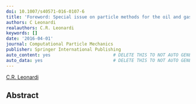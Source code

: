 ```yaml
---
doi: 10.1007/s40571-016-0107-6
title: 'Foreword: Special issue on particle methods for the oil and gas industry'
authors: C Leonardi
realauthors: C.R. Leonardi
keywords: []
date: '2016-04-01'
journal: Computational Particle Mechanics
publisher: Springer International Publishing
auto_content: yes                        # DELETE THIS TO NOT AUTO GENERATE CONTENT
auto_data: yes                           # DELETE THIS TO NOT AUTO GENERATE METADATA
---
```

[C.R. Leonardi](https://www.scopus.com/authid/detail.uri?authorId=25646377900)

## Abstract

